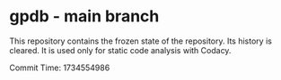 # gpdb - main branch

This repository contains the frozen state of the repository.
Its history is cleared. It is used only for static code
analysis with Codacy.

Commit Time: 1734554986
